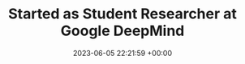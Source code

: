 ---
layout: post
categories: news
date: 2023-06-05 22:21:59 +00:00
title:  "Started as Student Researcher at Google DeepMind"
titleurl: ""
important: "true"
highlight: ""
summary: I am excited to start as a student researcher at Google DeepMind, Mountain View. I will be working with Debidatta Dwibedi on end-to-end video conditioned policy learning for robotics. <blockquote class="twitter-tweet"><p lang="en" dir="ltr">Excited to start as a student researcher at Google Deepmind Robotics :) <a href="https://t.co/XW2lRqf0qH">pic.twitter.com/XW2lRqf0qH</a></p>&mdash; Vidhi Jain (@viddivj) <a href="https://twitter.com/viddivj/status/1665958052393271296?ref_src=twsrc%5Etfw">June 6, 2023</a></blockquote> <script async src="https://platform.twitter.com/widgets.js" charset="utf-8"></script>
---